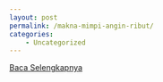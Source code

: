 ```yaml
---
layout: post
permalink: /makna-mimpi-angin-ribut/
categories:
    - Uncategorized
---
```


[Baca Selengkapnya](/05)